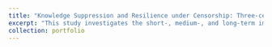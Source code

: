 ```yaml
---
title: "Knowledge Suppression and Resilience under Censorship: Three-century Book Publications in China"
excerpt: "This study investigates the short-, medium-, and long-term impacts of state censorship on knowledge production, focusing on the largest book banning in Chinese history, triggered by the creation of the Siku Quanshu (Complete Library in Four Sections) during 1772--1783. By analyzing publication data of over 161,000 books spanning from the 1660s to the 1940s, we find that categories subjected to more severe bans experienced a significant decline in publications in the decades following the bans (1770s to 1840s). However, as state control relaxed from the 1840s onwards, there was a marked resurgence in the publication of books in previously restricted categories. Further text analysis reveals notable spillover effects on less sensitive books in the same categories as those banned, indicating a chilling effect and associated self-censorship. We also document dynamic responses from publishers and authors, finding that the exit and entry of publishers help explain both the suppression and subsequent revival of knowledge production."
collection: portfolio
---
```

